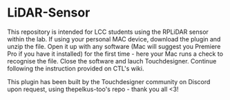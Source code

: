 # LiDAR-Sensor 
This repository is intended for LCC students using the RPLiDAR sensor within the lab. If using your personal MAC device, download the plugin and unzip the file. Open it up with any software (Mac will suggest you Premiere Pro if you have it installed) for the first time - here your Mac runs a check to recognise the file. Close the software and lauch Touchdesigner. Continue following the instruction provided on CTL's wiki.

This plugin has been built by the Touchdesigner community on Discord upon request, using thepelkus-too's repo - thank you all <3!
